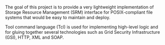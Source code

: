 The goal of this project is to provide a very lightweight implementation of Storage Resource Management (SRM) interface for POSIX-compliant file systems that would be easy to maintain and deploy.

Tool command language (Tcl) is used for implementing high-level logic and for gluing together several technologies such as Grid Security Infrastructure (GSI), HTTP, XML and SOAP. 
